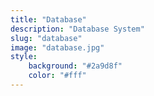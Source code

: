 ```yaml
---
title: "Database"
description: "Database System"
slug: "database"
image: "database.jpg"
style:
    background: "#2a9d8f"
    color: "#fff"
---
```

